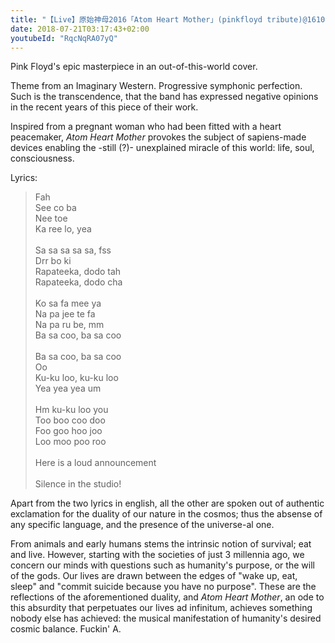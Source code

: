 ```yaml
---
title: "【Live】原始神母2016「Atom Heart Mother」(pinkfloyd tribute)@161027Chicken George"
date: 2018-07-21T03:17:43+02:00
youtubeId: "RqcNqRA07yQ"
---
```


Pink Floyd's epic masterpiece in an out-of-this-world cover.

Theme from an Imaginary Western. Progressive symphonic perfection.
Such is the transcendence, that the band has expressed negative opinions in the recent years of this
piece of their work.

Inspired from a pregnant woman who had been fitted with a heart peacemaker,
<em>Atom Heart Mother</em> provokes the subject of sapiens-made devices enabling the -still
(?)- unexplained miracle of this world: life, soul, consciousness.

Lyrics:
<blockquote>
Fah<br>
See co ba<br>
Nee toe<br>
Ka ree lo, yea<br>
<br>
Sa sa sa sa sa, fss<br>
Drr bo ki<br>
Rapateeka, dodo tah<br>
Rapateeka, dodo cha<br>
<br>
Ko sa fa mee ya<br>
Na pa jee te fa<br>
Na pa ru be, mm<br>
Ba sa coo, ba sa coo<br>
<br>
Ba sa coo, ba sa coo<br>
Oo<br>
Ku-ku loo, ku-ku loo<br>
Yea yea yea um<br>
<br>
Hm ku-ku loo you<br>
Too boo coo doo<br>
Foo goo hoo joo<br>
Loo moo poo roo<br>
<br>
Here is a loud announcement<br>
<br>
Silence in the studio!<br>
</blockquote>

Apart from the two lyrics in english, all the other are spoken out of authentic exclamation for the
duality of our nature in the cosmos; thus the absense of any specific language, and the
presence of the universe-al one.

From animals and early humans stems the intrinsic notion of survival; eat and live. However,
starting with the societies of just 3 millennia ago, we concern our minds with questions such as
humanity's purpose, or the will of the gods. Our lives are drawn between the edges of "wake up, eat,
sleep" and "commit suicide because you have no purpose". These are the reflections of the
aforementioned duality, and <em>Atom Heart Mother</em>, an ode to this absurdity that perpetuates our lives
ad infinitum, achieves something nobody else has achieved: the musical manifestation of humanity's
desired cosmic balance. Fuckin' A.
